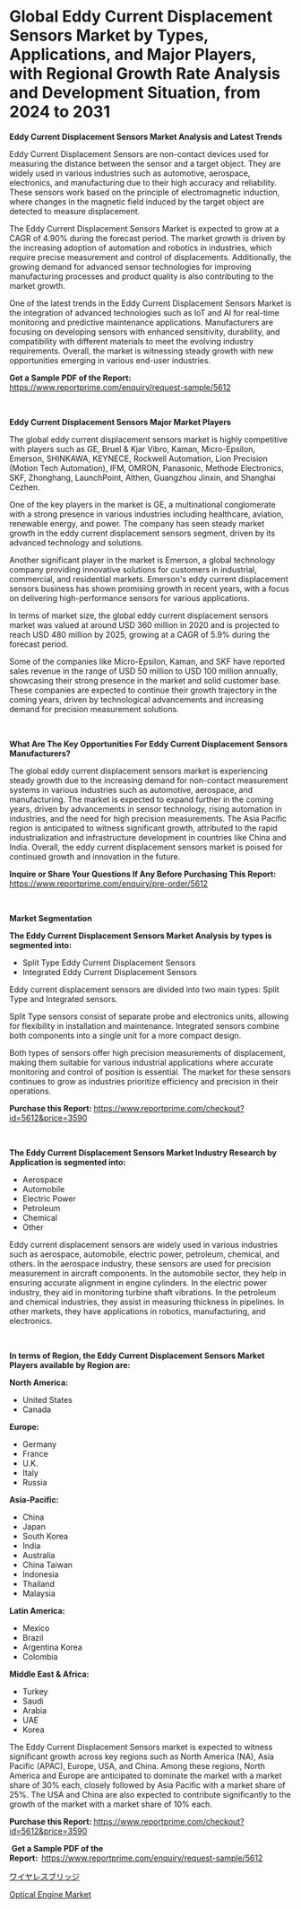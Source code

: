 <p><h1>Global Eddy Current Displacement Sensors Market by Types, Applications, and Major Players, with Regional Growth Rate Analysis and Development Situation, from 2024 to 2031</h1></p><p><strong>Eddy Current Displacement Sensors Market Analysis and Latest Trends</strong></p>
<p><p>Eddy Current Displacement Sensors are non-contact devices used for measuring the distance between the sensor and a target object. They are widely used in various industries such as automotive, aerospace, electronics, and manufacturing due to their high accuracy and reliability. These sensors work based on the principle of electromagnetic induction, where changes in the magnetic field induced by the target object are detected to measure displacement.</p><p>The Eddy Current Displacement Sensors Market is expected to grow at a CAGR of 4.90% during the forecast period. The market growth is driven by the increasing adoption of automation and robotics in industries, which require precise measurement and control of displacements. Additionally, the growing demand for advanced sensor technologies for improving manufacturing processes and product quality is also contributing to the market growth.</p><p>One of the latest trends in the Eddy Current Displacement Sensors Market is the integration of advanced technologies such as IoT and AI for real-time monitoring and predictive maintenance applications. Manufacturers are focusing on developing sensors with enhanced sensitivity, durability, and compatibility with different materials to meet the evolving industry requirements. Overall, the market is witnessing steady growth with new opportunities emerging in various end-user industries.</p></p>
<p><strong>Get a Sample PDF of the Report:&nbsp;</strong> <a href="https://www.reportprime.com/enquiry/request-sample/5612">https://www.reportprime.com/enquiry/request-sample/5612</a></p>
<p>&nbsp;</p>
<p><strong>Eddy Current Displacement Sensors Major Market Players</strong></p>
<p><p>The global eddy current displacement sensors market is highly competitive with players such as GE, Bruel & Kjar Vibro, Kaman, Micro-Epsilon, Emerson, SHINKAWA, KEYNECE, Rockwell Automation, Lion Precision (Motion Tech Automation), IFM, OMRON, Panasonic, Methode Electronics, SKF, Zhonghang, LaunchPoint, Althen, Guangzhou Jinxin, and Shanghai Cezhen.</p><p>One of the key players in the market is GE, a multinational conglomerate with a strong presence in various industries including healthcare, aviation, renewable energy, and power. The company has seen steady market growth in the eddy current displacement sensors segment, driven by its advanced technology and solutions.</p><p>Another significant player in the market is Emerson, a global technology company providing innovative solutions for customers in industrial, commercial, and residential markets. Emerson's eddy current displacement sensors business has shown promising growth in recent years, with a focus on delivering high-performance sensors for various applications.</p><p>In terms of market size, the global eddy current displacement sensors market was valued at around USD 360 million in 2020 and is projected to reach USD 480 million by 2025, growing at a CAGR of 5.9% during the forecast period.</p><p>Some of the companies like Micro-Epsilon, Kaman, and SKF have reported sales revenue in the range of USD 50 million to USD 100 million annually, showcasing their strong presence in the market and solid customer base. These companies are expected to continue their growth trajectory in the coming years, driven by technological advancements and increasing demand for precision measurement solutions.</p></p>
<p>&nbsp;</p>
<p><strong>What Are The Key Opportunities For Eddy Current Displacement Sensors Manufacturers?</strong></p>
<p><p>The global eddy current displacement sensors market is experiencing steady growth due to the increasing demand for non-contact measurement systems in various industries such as automotive, aerospace, and manufacturing. The market is expected to expand further in the coming years, driven by advancements in sensor technology, rising automation in industries, and the need for high precision measurements. The Asia Pacific region is anticipated to witness significant growth, attributed to the rapid industrialization and infrastructure development in countries like China and India. Overall, the eddy current displacement sensors market is poised for continued growth and innovation in the future.</p></p>
<p><strong>Inquire or Share Your Questions If Any Before Purchasing This Report:</strong> <a href="https://www.reportprime.com/enquiry/pre-order/5612">https://www.reportprime.com/enquiry/pre-order/5612</a></p>
<p>&nbsp;</p>
<p><strong>Market Segmentation</strong></p>
<p><strong>The Eddy Current Displacement Sensors Market Analysis by types is segmented into:</strong></p>
<p><ul><li>Split Type Eddy Current Displacement Sensors</li><li>Integrated Eddy Current Displacement Sensors</li></ul></p>
<p><p>Eddy current displacement sensors are divided into two main types: Split Type and Integrated sensors. </p><p>Split Type sensors consist of separate probe and electronics units, allowing for flexibility in installation and maintenance. Integrated sensors combine both components into a single unit for a more compact design. </p><p>Both types of sensors offer high precision measurements of displacement, making them suitable for various industrial applications where accurate monitoring and control of position is essential. The market for these sensors continues to grow as industries prioritize efficiency and precision in their operations.</p></p>
<p><strong>Purchase this Report:&nbsp;</strong><a href="https://www.reportprime.com/checkout?id=5612&price=3590">https://www.reportprime.com/checkout?id=5612&price=3590</a></p>
<p>&nbsp;</p>
<p><strong>The Eddy Current Displacement Sensors Market Industry Research by Application is segmented into:</strong></p>
<p><ul><li>Aerospace</li><li>Automobile</li><li>Electric Power</li><li>Petroleum</li><li>Chemical</li><li>Other</li></ul></p>
<p><p>Eddy current displacement sensors are widely used in various industries such as aerospace, automobile, electric power, petroleum, chemical, and others. In the aerospace industry, these sensors are used for precision measurement in aircraft components. In the automobile sector, they help in ensuring accurate alignment in engine cylinders. In the electric power industry, they aid in monitoring turbine shaft vibrations. In the petroleum and chemical industries, they assist in measuring thickness in pipelines. In other markets, they have applications in robotics, manufacturing, and electronics.</p></p>
<p>&nbsp;</p>
<p><strong>In terms of Region, the Eddy Current Displacement Sensors Market Players available by Region are:</strong></p>
<p>
    <p> <strong> North America: </strong>
        <ul>
            <li>United States</li>
            <li>Canada</li>
        </ul>
        </p> 
    <p> <strong> Europe: </strong>
        <ul>
            <li>Germany</li>
            <li>France</li>
            <li>U.K.</li>
            <li>Italy</li>
            <li>Russia</li>
        </ul>
        </p> 
    <p> <strong> Asia-Pacific: </strong>
        <ul>
            <li>China</li>
            <li>Japan</li>
            <li>South Korea</li>
            <li>India</li>
            <li>Australia</li>
            <li>China Taiwan</li>
            <li>Indonesia</li>
            <li>Thailand</li>
            <li>Malaysia</li>
        </ul>
        </p> 
    <p> <strong> Latin America: </strong>
        <ul>
            <li>Mexico</li>
            <li>Brazil</li>
            <li>Argentina Korea</li>
            <li>Colombia</li>
        </ul>
        </p> 
    <p> <strong> Middle East & Africa: </strong>
        <ul>
            <li>Turkey</li>
            <li>Saudi</li>
            <li>Arabia</li>
            <li>UAE</li>
            <li>Korea</li>
        </ul>
    </p>
    </p>
<p><p>The Eddy Current Displacement Sensors market is expected to witness significant growth across key regions such as North America (NA), Asia Pacific (APAC), Europe, USA, and China. Among these regions, North America and Europe are anticipated to dominate the market with a market share of 30% each, closely followed by Asia Pacific with a market share of 25%. The USA and China are also expected to contribute significantly to the growth of the market with a market share of 10% each.</p></p>
<p><strong>Purchase this Report: </strong><a href="https://www.reportprime.com/checkout?id=5612&price=3590">https://www.reportprime.com/checkout?id=5612&price=3590</a></p>
<p>&nbsp;<strong>Get a Sample PDF of the Report:&nbsp;&nbsp;</strong><a href="https://www.reportprime.com/enquiry/request-sample/5612">https://www.reportprime.com/enquiry/request-sample/5612</a></p>
<p><strong></strong></p>
<p><p><a href="https://github.com/oqxogxyvqe90775/Market-Research-Report-List-1/blob/main/773779515836.md">ワイヤレスブリッジ</a></p><p><a href="https://github.com/RoccoManning/Market-Research-Report-List-4/blob/main/optical-engine-market.md">Optical Engine Market</a></p></p>